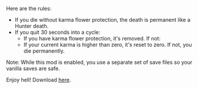 Here are the rules:
- If you die without karma flower protection, the death is permanent like a Hunter death.
- If you quit 30 seconds into a cycle:
	- If you have karma flower protection, it's removed. If not:
	- If your current karma is higher than zero, it's reset to zero. If not, you die permanently.

Note: While this mod is enabled, you use a separate set of save files so your vanilla saves are safe.

Enjoy hell! Download [here](https://github.com/Dual-Iron/Survival/releases/latest).

